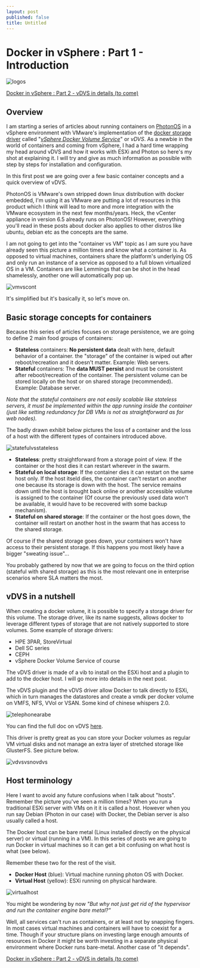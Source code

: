 ```yaml
---
layout: post
published: false
title: Untitled
---
```


# Docker in vSphere : Part 1 - Introduction
![logos]({{site.baseurl}}/img/logos.jpg)

[Docker in vSphere : Part 2 - vDVS in details (to come)](http://vxav.fr)

## Overview

I am starting a series of articles about running containers on [PhotonOS](https://vmware.github.io/photon/) in a vSphere environment with VMware's implementation of the [docker storage driver](https://docs.docker.com/engine/userguide/storagedriver/selectadriver/) called "[*vSphere Docker Volume Service*](http://vmware.github.io/docker-volume-vsphere/documentation/)" or *vDVS*. As a newbie in the world of containers and coming from vSphere, I had a hard time wrapping my head around vDVS and how it works with ESXi and Photon so here's my shot at explaining it. I will try and give as much information as possible with step by steps for installation and configuration.

In this first post we are going over a few basic container concepts and a quick overview of vDVS.

PhotonOS is VMware's own stripped down linux distribution with docker embedded, I'm using it as VMware are putting a lot of resources in this product which I think will lead to more and more integration with the VMware ecosystem in the next few months/years. Heck, the vCenter appliance in version 6.5 already runs on PhotonOS! However, everything you'll read in these posts  about docker also applies to other distros like ubuntu, debian etc as the concepts are the same.

I am not going to get into the "container vs VM" topic as I am sure you have already seen this picture a million times and know what a container is. As opposed to virtual machines, containers share the platform's underlying OS and only run an instance of a service as opposed to a full blown virtualized OS in a VM. Containers are like Lemmings that can be shot in the head shamelessly, another one will automatically pop up.

![vmvscont]({{site.baseurl}}/img/vmvscont.jpg)

It's simplified but it's basically it, so let's move on.

## Basic storage concepts for containers

Because this series of articles focuses on storage persistence, we are going to define 2 main food groups of containers:

- **Stateless** containers: **No persistent data** dealt with here, default behavior of a container. the "storage" of the container is wiped out after reboot/recreation and it doesn't matter. Example: Web servers.
- **Stateful** containers: The **data MUST persist** and must be consistent after reboot/recreation of the container.  The persistent volume can be stored locally on the host or on shared storage (recommended). Example: Database server.

*Note that the stateful containers are not easily scalable like stateless servers, it must be implemented within the app running inside the container (just like setting redundancy for DB VMs is not as straightforward as for web nodes).*

The badly drawn exhibit below pictures the loss of a container and the loss of a host with the different types of containers introduced above.

![statefulvsstateless]({{site.baseurl}}/img/statefulvsstateless.jpg)

- **Stateless**: pretty straightforward from a storage point of view. If the container or the host dies it can restart wherever in the swarm.
- **Stateful on local storage**: If the container dies it can restart on the same host only. If the host itseld dies, the container can't restart on another one because its storage is down with the host. The service remains down until the host is brought back online or another accessible volume is assigned to the container (Of course the previously used data won't be available, it would have to be recovered with some backup mechanism).
- **Stateful on shared storage**: If the container or the host goes down, the container will restart on another host in the swarm that has access to the shared storage.

Of course if the shared storage goes down, your containers won't have access to their persistent storage. If this happens you most likely have a bigger "sweating issue"...

You probably gathered by now that we are going to focus on the third option (stateful with shared storage) as this is the most relevant one in enterprise scenarios where SLA matters the most.

## vDVS in a nutshell

When creating a docker volume, it is possible to specify a storage driver for this volume. The storage driver, like its name suggests, allows docker to leverage different types of storage that are not natively supported to store volumes. Some example of storage drivers:

- HPE 3PAR, StoreVirtual
- Dell SC series
- CEPH
- vSphere Docker Volume Service of course

The vDVS driver is made of a vib to install on the ESXi host and a plugin to add to the docker host. I will go more into details in the next post.

The vDVS plugin and the vDVS driver allow Docker to talk directly to ESXi, which in turn manages the datastores and create a vmdk per docker volume on VMFS, NFS, VVol or VSAN. Some kind of chinese whispers 2.0. 

![telephonearabe]({{site.baseurl}}/img/telephonearabe.jpg)

You can find the full doc on vDVS [here](http://vmware.github.io/docker-volume-vsphere/documentation/).

This driver is pretty great as you can store your Docker volumes as regular VM virtual disks and not manage an extra layer of stretched storage like GlusterFS. See picture below.

![vdvsvsnovdvs]({{site.baseurl}}/img/vdvsvsnovdvs.jpg)

## Host terminology

Here I want to avoid any future confusions when I talk about "hosts". Remember the picture you've seen a million times? When you run a traditional ESXi server with VMs on it it is called a host. However when you run say Debian (Photon in our case) with Docker, the Debian server is also usually called a host.

The Docker host can be bare metal (Linux installed directly on the physical server) or virtual (running in a VM). In this series of posts we are going to run Docker in virtual machines so it can get a bit confusing on what host is what (see below).

Remember these two for the rest of the visit.

- **Docker Host** (blue): Virtual machine running photon OS with Docker.
- **Virtual Host** (yellow): ESXi running on physical hardware.

![virtualhost]({{site.baseurl}}/img/virtualhost.jpg)

You might be wondering by now *"But why not just get rid of the hypervisor and run the container engine bare metal?"*

Well, all services can't run as containers, or at least not by snapping fingers. In most cases virtual machines and containers will have to coexist for a time. Though if your structure plans on investing large enough amounts of resources in Docker it might be worth investing in a separate physical environment where Docker runs bare-metal. Another case of "it depends".

[Docker in vSphere : Part 2 - vDVS in details (to come)](http://vxav.fr)
